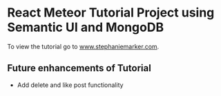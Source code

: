 # React Meteor Tutorial Project using Semantic UI and MongoDB

To view the tutorial go to www.stephaniemarker.com.

## Future enhancements of Tutorial 
* Add delete and like post functionality

